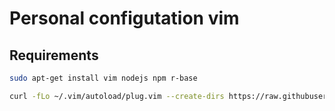 Personal configutation vim
====================================

## Requirements

```bash
sudo apt-get install vim nodejs npm r-base 
```

```bash
curl -fLo ~/.vim/autoload/plug.vim --create-dirs https://raw.githubusercontent.com/junegunn/vim-plug/master/plug.vim

```

